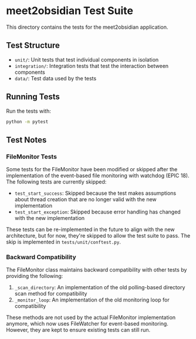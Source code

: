 # meet2obsidian Test Suite

This directory contains the tests for the meet2obsidian application.

## Test Structure

- `unit/`: Unit tests that test individual components in isolation
- `integration/`: Integration tests that test the interaction between components
- `data/`: Test data used by the tests

## Running Tests

Run the tests with:

```bash
python -m pytest
```

## Test Notes

### FileMonitor Tests

Some tests for the FileMonitor have been modified or skipped after the implementation of the event-based file monitoring with watchdog (EPIC 18). The following tests are currently skipped:

- `test_start_success`: Skipped because the test makes assumptions about thread creation that are no longer valid with the new implementation
- `test_start_exception`: Skipped because error handling has changed with the new implementation

These tests can be re-implemented in the future to align with the new architecture, but for now, they're skipped to allow the test suite to pass. The skip is implemented in `tests/unit/conftest.py`.

### Backward Compatibility

The FileMonitor class maintains backward compatibility with other tests by providing the following:

1. `_scan_directory`: An implementation of the old polling-based directory scan method for compatibility
2. `_monitor_loop`: An implementation of the old monitoring loop for compatibility

These methods are not used by the actual FileMonitor implementation anymore, which now uses FileWatcher for event-based monitoring. However, they are kept to ensure existing tests can still run.
